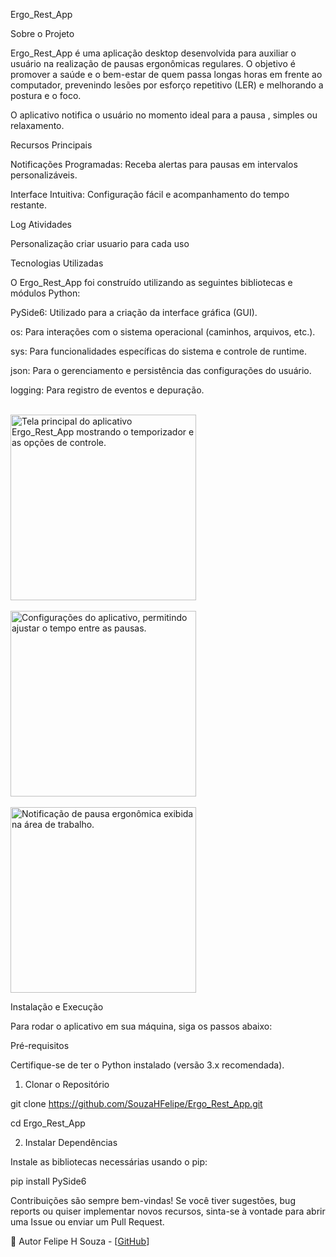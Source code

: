 Ergo_Rest_App

Sobre o Projeto

Ergo_Rest_App é uma aplicação desktop desenvolvida para auxiliar o usuário na realização de pausas ergonômicas regulares. O objetivo é promover a saúde e o bem-estar de quem passa longas horas em frente ao computador, prevenindo lesões por esforço repetitivo (LER) e melhorando a postura e o foco.


O aplicativo notifica o usuário no momento ideal para a pausa , simples ou relaxamento.


Recursos Principais

Notificações Programadas: Receba alertas para pausas em intervalos personalizáveis.


Interface Intuitiva: Configuração fácil e acompanhamento do tempo restante.

Log Atividades

Personalização criar usuario para cada uso


Tecnologias Utilizadas


O Ergo_Rest_App foi construído utilizando as seguintes bibliotecas e módulos Python:

PySide6: Utilizado para a criação da interface gráfica (GUI).

os: Para interações com o sistema operacional (caminhos, arquivos, etc.).

sys: Para funcionalidades específicas do sistema e controle de runtime.

json: Para o gerenciamento e persistência das configurações do usuário.

logging: Para registro de eventos e depuração.


<br>

<img width="297" alt="Tela principal do aplicativo Ergo_Rest_App mostrando o temporizador e as opções de controle." src="https://github.com/user-attachments/assets/70df1c9e-6f12-4297-aefa-ec7abcde1b22" />

<br>

<br>

<img width="297" alt="Configurações do aplicativo, permitindo ajustar o tempo entre as pausas." src="https://github.com/user-attachments/assets/1f7e1a1b-83b5-4928-8eff-dc0511c47ecc" />

<br>

<br>

<img width="297" src="https://github.com/user-attachments/assets/a51e5283-ae2a-438e-832f-edc3f50564ea" alt="Notificação de pausa ergonômica exibida na área de trabalho.">

<br>


Instalação e Execução

Para rodar o aplicativo em sua máquina, siga os passos abaixo:


Pré-requisitos

Certifique-se de ter o Python instalado (versão 3.x recomendada).


1. Clonar o Repositório

git clone https://github.com/SouzaHFelipe/Ergo_Rest_App.git

cd Ergo_Rest_App


2. Instalar Dependências

Instale as bibliotecas necessárias usando o pip:

pip install PySide6


Contribuições são sempre bem-vindas! Se você tiver sugestões, bug reports ou quiser implementar novos recursos, sinta-se à vontade para abrir uma Issue ou enviar um Pull Request.


👤 Autor
Felipe H Souza - [[GitHub](https://github.com/SouzaHFelipe)]
